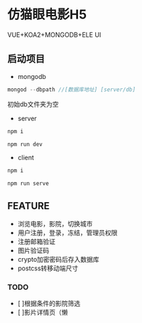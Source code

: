 # 仿猫眼电影H5
VUE+KOA2+MONGODB+ELE UI

## 启动项目
- mongodb
```javascript
mongod --dbpath //[数据库地址] [server/db]
```
初始db文件夹为空
- server
```javascript
npm i
```
```javascript
npm run dev
```

- client
```javascript
npm i 
```

```javascript
npm run serve
```


## FEATURE
- 浏览电影，影院，切换城市
- 用户注册，登录，冻结，管理员权限
- 注册邮箱验证
- 图片验证码
- crypto加密密码后存入数据库
- postcss转移动端尺寸

### TODO
- [ ]根据条件的影院筛选
- [ ]影片详情页（懒
